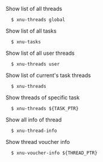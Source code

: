 Show list of all threads
```shell
  $ xnu-threads global
```
Show list of all tasks
```shell
  $ xnu-tasks
```
Show list of all user threads
```shell
  $ xnu-threads user
```
Show list of current's task threads
```shell
  $ xnu-threads
```
Show threads of specific task
```shell
  $ xnu-threads ${TASK_PTR}
```
Show all info of thread
```shell
  $ xnu-thread-info 
```
Show thread voucher info
```shell
  $ xnu-voucher-info ${THREAD_PTR}
```
